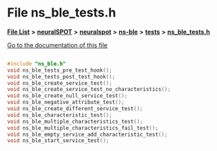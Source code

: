 

# File ns\_ble\_tests.h

[**File List**](files.md) **>** [**neuralSPOT**](dir_75594cce7c7773aa3cb253214bf56510.md) **>** [**neuralspot**](dir_b737d82f35ec218ac5a7ef4105db9c0e.md) **>** [**ns-ble**](dir_ec3c5c5ea2d338d436d6fa61f38fc381.md) **>** [**tests**](dir_8983aa85a9e91ac6633429bf8b0fa928.md) **>** [**ns\_ble\_tests.h**](ns__ble__tests_8h.md)

[Go to the documentation of this file](ns__ble__tests_8h.md)

```C++

#include "ns_ble.h"
void ns_ble_tests_pre_test_hook();
void ns_ble_tests_post_test_hook();
void ns_ble_create_service_test();
void ns_ble_create_service_test_no_characteristics();
void ns_ble_create_null_service_test();
void ns_ble_negative_attribute_test();
void ns_ble_create_different_service_test();
void ns_ble_characteristic_test();
void ns_ble_multiple_characteristics_test();
void ns_ble_multiple_characteristics_fail_test();
void ns_ble_empty_service_add_characteristic_test();
void ns_ble_start_service_test();

```

